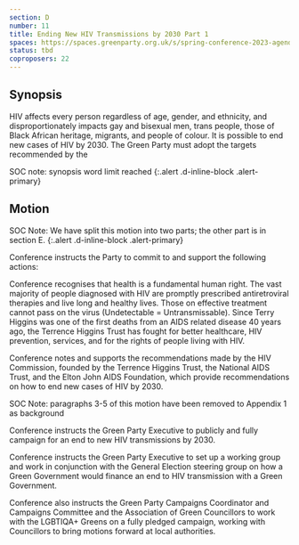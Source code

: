 ```yaml
---
section: D
number: 11
title: Ending New HIV Transmissions by 2030 Part 1
spaces: https://spaces.greenparty.org.uk/s/spring-conference-2023-agenda-forum/?contentId=119664
status: tbd
coproposers: 22
---
```

## Synopsis
HIV affects every person regardless of age, gender, and ethnicity, and disproportionately impacts gay and bisexual men, trans people, those of Black African heritage, migrants, and people of colour. It is possible to end new cases of HIV by 2030. The Green Party must adopt the targets recommended by the

SOC note: synopsis word limit reached
{:.alert .d-inline-block .alert-primary}

## Motion
SOC Note: We have split this motion into two parts; the other part is in section E.
{:.alert .d-inline-block .alert-primary}

Conference instructs the Party to commit to and support the following actions:

Conference recognises that health is a fundamental human right. The vast majority of people diagnosed with HIV are promptly prescribed antiretroviral therapies and live long and healthy lives. Those on effective treatment cannot pass on the virus (Undetectable = Untransmissable). Since Terry Higgins was one of the first deaths from an AIDS related disease 40 years ago, the Terrence Higgins Trust has fought for better healthcare, HIV prevention, services, and for the rights of people living with HIV.

Conference notes and supports the recommendations made by the HIV Commission, founded by the Terrence Higgins Trust, the National AIDS Trust, and the Elton John AIDS Foundation, which provide recommendations on how to end new cases of HIV by 2030.

SOC Note: paragraphs 3-5 of this motion have been removed to Appendix 1 as background

Conference instructs the Green Party Executive to publicly and fully campaign for an end to new HIV transmissions by 2030.

Conference instructs the Green Party Executive to set up a working group and work in conjunction with the General Election steering group on how a Green Government would finance an end to HIV transmission with a Green Government.

Conference also instructs the Green Party Campaigns Coordinator and Campaigns Committee and the Association of Green Councillors to work with the LGBTIQA+ Greens on a fully pledged campaign, working with Councillors to bring motions forward at local authorities.
